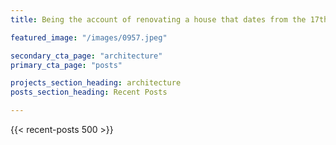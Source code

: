 ```yaml
---
title: Being the account of renovating a house that dates from the 17th century - how to modernise and make it contemporary while retaining the features that determine its Grade II Listed status

featured_image: "/images/0957.jpeg"

secondary_cta_page: "architecture"
primary_cta_page: "posts"

projects_section_heading: architecture
posts_section_heading: Recent Posts

---
```

<!--Being the account of renovating a house that dates from the 17th century. How to modernise and make it contemporary while retaining the features that determine its Grade II Listed status.
-->


{{< recent-posts 500 >}}
<!--{{< projects 3 >}}-->
